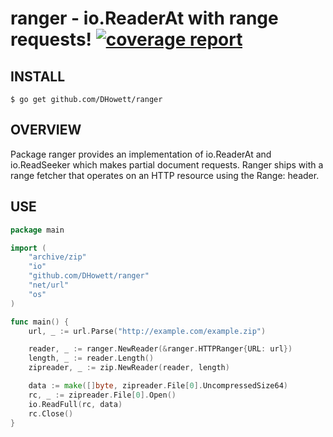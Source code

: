 # ranger - io.ReaderAt with range requests! [![coverage report](https://gitlab.howett.net/DHowett/ranger/badges/master/coverage.svg)](https://gitlab.howett.net/DHowett/ranger/commits/master)

## INSTALL
	$ go get github.com/DHowett/ranger

## OVERVIEW
Package ranger provides an implementation of io.ReaderAt and io.ReadSeeker which makes
partial document requests. Ranger ships with a range fetcher that operates on an HTTP resource
using the Range: header.

## USE

```go
package main

import (
	"archive/zip"
	"io"
	"github.com/DHowett/ranger"
	"net/url"
	"os"
)

func main() {
	url, _ := url.Parse("http://example.com/example.zip")

	reader, _ := ranger.NewReader(&ranger.HTTPRanger{URL: url})
	length, _ := reader.Length()
	zipreader, _ := zip.NewReader(reader, length)

	data := make([]byte, zipreader.File[0].UncompressedSize64)
	rc, _ := zipreader.File[0].Open()
	io.ReadFull(rc, data)
	rc.Close()
}
```
